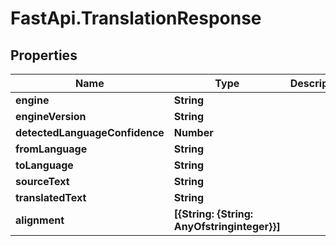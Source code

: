 # FastApi.TranslationResponse

## Properties

Name | Type | Description | Notes
------------ | ------------- | ------------- | -------------
**engine** | **String** |  | 
**engineVersion** | **String** |  | 
**detectedLanguageConfidence** | **Number** |  | [optional] 
**fromLanguage** | **String** |  | 
**toLanguage** | **String** |  | 
**sourceText** | **String** |  | 
**translatedText** | **String** |  | 
**alignment** | **[{String: {String: AnyOfstringinteger}}]** |  | [optional] 


